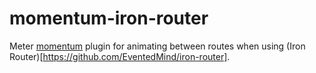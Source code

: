 momentum-iron-router
====================

Meter [momentum](https://github.com/percolatestudio/meteor-momentum) plugin for animating between routes when using (Iron Router)[https://github.com/EventedMind/iron-router].

